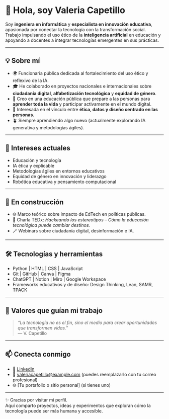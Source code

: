 # 👋 Hola, soy Valeria Capetillo

Soy **ingeniera en informática** y **especialista en innovación educativa**, apasionada por conectar la tecnología con la transformación social.  
Trabajo impulsando el uso ético de la **inteligencia artificial** en educación y apoyando a docentes a integrar tecnologías emergentes en sus prácticas.

---

## 💡 Sobre mí
- 🌍 Funcionaria pública dedicada al fortalecimiento del uso ético y reflexivo de la IA.  
- 🎓 He colaborado en proyectos nacionales e internacionales sobre **ciudadanía digital**, **alfabetización tecnológica** y **equidad de género**.  
- 🧭 Creo en una educación pública que prepare a las personas para **aprender toda la vida** y participar activamente en el mundo digital.  
- 🤖 Interesada en el vínculo entre **ética, datos y diseño centrado en las personas**.  
- 🪴 Siempre aprendiendo algo nuevo (actualmente explorando IA generativa y metodologías ágiles).

---

## 🚀 Intereses actuales
- Educación y tecnología  
- IA ética y explicable  
- Metodologías ágiles en entornos educativos  
- Equidad de género en innovación y liderazgo  
- Robótica educativa y pensamiento computacional  

---

## 🧠 En construcción
- 🌐 Marco teórico sobre impacto de EdTech en políticas públicas.  
- 🎤 Charla TEDx: *Hackeando los estereotipos – Cómo la educación tecnológica puede cambiar destinos.*  
- 🪄 Webinars sobre ciudadanía digital, desinformación e IA.

---

## 🛠️ Tecnologías y herramientas
- Python | HTML | CSS | JavaScript  
- Git | GitHub | Canva | Figma  
- ChatGPT | Notion | Miro | Google Workspace  
- Frameworks educativos y de diseño: Design Thinking, Lean, SAMR, TPACK  

---

## 🌈 Valores que guían mi trabajo
> *“La tecnología no es el fin, sino el medio para crear oportunidades que transformen vidas.”*  
> — V. Capetillo

---

## 📫 Conecta conmigo
- 💼 [LinkedIn](https://www.linkedin.com/in/valeriacapetillo)  
- 📨 valeriacapetillo@example.com (puedes reemplazarlo con tu correo profesional)  
- 🌐 [Tu portafolio o sitio personal] (si tienes uno)  

---

✨ Gracias por visitar mi perfil.  
Aquí comparto proyectos, ideas y experimentos que exploran cómo la tecnología puede ser más humana y accesible.
